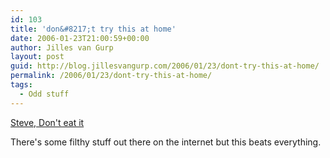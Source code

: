 ```yaml
---
id: 103
title: 'don&#8217;t try this at home'
date: 2006-01-23T21:00:59+00:00
author: Jilles van Gurp
layout: post
guid: http://blog.jillesvangurp.com/2006/01/23/dont-try-this-at-home/
permalink: /2006/01/23/dont-try-this-at-home/
tags:
  - Odd stuff
---
```

[Steve, Don't eat it](http://www.thesneeze.com/mt-archives/cat_steve_dont_eat_it.php)

There's some filthy stuff out there on the internet but this beats everything.
